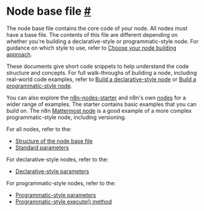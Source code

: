 # Node base file [\#](https://docs.n8n.io/integrations/creating-nodes/build/reference/node-base-files/\#node-base-file "Permanent link")

The node base file contains the core code of your node. All nodes must have a base file. The contents of this file are different depending on whether you're building a declarative-style or programmatic-style node. For guidance on which style to use, refer to [Choose your node building approach](https://docs.n8n.io/integrations/creating-nodes/plan/choose-node-method/).

These documents give short code snippets to help understand the code structure and concepts. For full walk-throughs of building a node, including real-world code examples, refer to [Build a declarative-style node](https://docs.n8n.io/integrations/creating-nodes/build/declarative-style-node/) or [Build a programmatic-style node](https://docs.n8n.io/integrations/creating-nodes/build/programmatic-style-node/).

You can also explore the [n8n-nodes-starter](https://github.com/n8n-io/n8n-nodes-starter) and n8n's own [nodes](https://github.com/n8n-io/n8n/tree/master/packages/nodes-base/nodes) for a wider range of examples. The starter contains basic examples that you can build on. The n8n [Mattermost node](https://github.com/n8n-io/n8n/tree/master/packages/nodes-base/nodes/Mattermost) is a good example of a more complex programmatic-style node, including versioning.

For all nodes, refer to the:

- [Structure of the node base file](https://docs.n8n.io/integrations/creating-nodes/build/reference/node-base-files/structure/)
- [Standard parameters](https://docs.n8n.io/integrations/creating-nodes/build/reference/node-base-files/standard-parameters/)

For declarative-style nodes, refer to the:

- [Declarative-style parameters](https://docs.n8n.io/integrations/creating-nodes/build/reference/node-base-files/declarative-style-parameters/)

For programmatic-style nodes, refer to the:

- [Programmatic-style parameters](https://docs.n8n.io/integrations/creating-nodes/build/reference/node-base-files/programmatic-style-parameters/)
- [Programmatic-style execute() method](https://docs.n8n.io/integrations/creating-nodes/build/reference/node-base-files/programmatic-style-execute-method/)